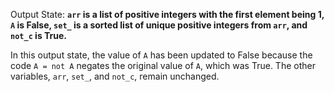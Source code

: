 Output State: **`arr` is a list of positive integers with the first element being 1, `A` is False, `set_` is a sorted list of unique positive integers from `arr`, and `not_c` is True.**

In this output state, the value of `A` has been updated to False because the code `A = not A` negates the original value of `A`, which was True. The other variables, `arr`, `set_`, and `not_c`, remain unchanged.